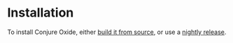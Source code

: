 # Installation

To install Conjure Oxide, either [build it from source](), or use a [nightly release]().

